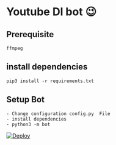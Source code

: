 # Youtube Dl bot 😉
## Prerequisite
    ffmpeg
  
    
## install dependencies
    pip3 install -r requirements.txt


## Setup Bot
    - Change configuration config.py  File
    - install dependencies
    - python3 -m bot
    


[![Deploy](https://www.herokucdn.com/deploy/button.svg)](https://heroku.com/deploy?template=https://github.com/SAmkazx/YTdown)

